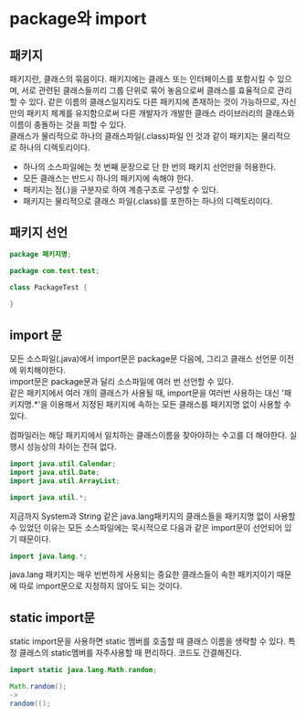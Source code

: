 # package와 import
## 패키지
패키지란, 클래스의 묶음이다. 패키지에는 클래스 또는 인터페이스를 포함시킬 수 있으며, 서로 관련된 클래스들끼리 그룹 단위로 묶어 놓음으로써
클래스를 효율적으로 관리할 수 있다. 같은 이름의 클래스일지라도 다른 패키지에 존재하는 것이 가능하므로, 자신만의 패키지 체계를 유지함으로써
다른 개발자가 개발한 클래스 라이브러리의 클래스와 이름이 충돌하는 것을 피할 수 있다.   
클래스가 물리적으로 하나의 클래스파일(.class)파일 인 것과 같이 패키지는 물리적으로 하나의 디렉토리이다.

- 하나의 소스파일에는 첫 번째 문장으로 단 한 번의 패키지 선언만을 허용한다.
- 모든 클래스는 반드시 하나의 패키지에 속해야 한다.
- 패키지는 점(.)을 구분자로 하여 계층구조로 구성할 수 있다.
- 패키지는 물리적으로 클래스 파일(.class)를 포한하는 하나의 디렉토리이다.

## 패키지 선언
```java
package 패키지명;

package com.test.test;

class PackageTest {
    
}
```

## import 문
모든 소스파일(.java)에서 import문은 package문 다음에, 그리고 클래스 선언문 이전에 위치해야한다.   
import문은 package문과 달리 소스파일에 여러 번 선언할 수 있다.   
같은 패키지에서 여러 개의 클래스가 사용될 때, import문을 여러번 사용하는 대신 '패키지명.*'을 이용해서
지정된 패키지에 속하는 모든 클래스를 패키지명 없이 사용할 수 있다.   
   
컴파일러는 해당 패키지에서 일치하는 클래스이름을 찾아야하는 수고를 더 해야한다. 실행시 성능상의 차이는 전혀 없다.
```java
import java.util.Calendar;
import java.util.Date;
import java.util.ArrayList;

import java.util.*;
```
지금까지 System과 String 같은 java.lang패키지의 클래스들을 패키지명 없이 사용할 수 있었던
이유는 모든 소스파일에는 묵시적으로 다음과 같은 import문이 선언되어 있기 때문이다.
```java
import java.lang.*;
```
java.lang 패키지는 매우 빈번하게 사용되는 중요한 클래스들이 속한 패키지이기 때문에 따로 import문으로 지정하지 않아도 되는 것이다.

## static import문
static import문을 사용하면 static 멤버를 호출할 때 클래스 이름을 생략할 수 있다. 특정 클래스의 static멤버를 자주사용할 때 편리하다.
코드도 간결해진다.
```java
import static java.lang.Math.random;

Math.random();
->
random(();
```





